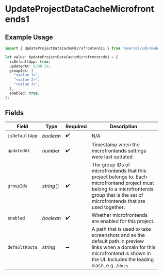 # UpdateProjectDataCacheMicrofrontends1

## Example Usage

```typescript
import { UpdateProjectDataCacheMicrofrontends1 } from "@vercel/sdk/models/updateprojectdatacacheop.js";

let value: UpdateProjectDataCacheMicrofrontends1 = {
  isDefaultApp: true,
  updatedAt: 6300.39,
  groupIds: [
    "<value 1>",
    "<value 2>",
    "<value 3>",
  ],
  enabled: true,
};
```

## Fields

| Field                                                                                                                                                                                    | Type                                                                                                                                                                                     | Required                                                                                                                                                                                 | Description                                                                                                                                                                              |
| ---------------------------------------------------------------------------------------------------------------------------------------------------------------------------------------- | ---------------------------------------------------------------------------------------------------------------------------------------------------------------------------------------- | ---------------------------------------------------------------------------------------------------------------------------------------------------------------------------------------- | ---------------------------------------------------------------------------------------------------------------------------------------------------------------------------------------- |
| `isDefaultApp`                                                                                                                                                                           | *boolean*                                                                                                                                                                                | :heavy_check_mark:                                                                                                                                                                       | N/A                                                                                                                                                                                      |
| `updatedAt`                                                                                                                                                                              | *number*                                                                                                                                                                                 | :heavy_check_mark:                                                                                                                                                                       | Timestamp when the microfrontends settings were last updated.                                                                                                                            |
| `groupIds`                                                                                                                                                                               | *string*[]                                                                                                                                                                               | :heavy_check_mark:                                                                                                                                                                       | The group IDs of microfrontends that this project belongs to. Each microfrontend project must belong to a microfrontends group that is the set of microfrontends that are used together. |
| `enabled`                                                                                                                                                                                | *boolean*                                                                                                                                                                                | :heavy_check_mark:                                                                                                                                                                       | Whether microfrontends are enabled for this project.                                                                                                                                     |
| `defaultRoute`                                                                                                                                                                           | *string*                                                                                                                                                                                 | :heavy_minus_sign:                                                                                                                                                                       | A path that is used to take screenshots and as the default path in preview links when a domain for this microfrontend is shown in the UI. Includes the leading slash, e.g. `/docs`       |